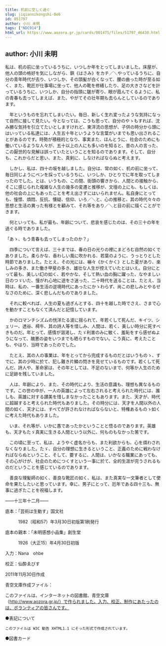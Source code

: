 ```yaml
---
title: 机前に空しく過ぐ
slug: jiqiannikongshi-0e6
id: 051797
author: 小川 未明
tags: ["NDC914"]
html_url: https://www.aozora.gr.jp/cards/001475/files/51797_46430.html
---
```


## author: 小川 未明

私は、机の前に坐っているうちに、いつしか年をとってしまいました。床屋が、他人の頭の格好を気にしながら、鋏《はさみ》をカチ／＼やっているうちに、自分の青年時代が去り、いつしか、その頭髪が白くなって、腰の曲った時が至る如く、また、靴匠が仕事場に坐って、他人の靴を修繕したり、足の大きさなどを計っているうちに、いつしか、自分の指頭に皺が寄り、眼が霞んでくるように、私の青春も去ってしまえば、また、やがてその壮年期も去らんとしているのであります。

　年というものを忘れてしまいたい。毎日、新しく生れ変ったような気持になって自然に接して見たい。今となっては、こうも思って、自分のやゝもすれば、沈み勝な気持を引立てたいとしますけれど、東洋流の思想が、子供の時分から頭にはいっている私達には、人生五十年というような言葉がいまでも思い出されることがあるのです。時勢が積極的となり、事実また、ほんとうに、社会のためにも働いているような人々が、五十以上の人にも多いのを知ると、昔の人の言った、この厭世的な見解は誤っていたということを知るのであります。そして、自分も、これからだと思い、また、真剣に、しなければならぬと考えます。

　しかし、私は、四十の坂を越しました。自分は、常の如く、机の前に坐って、毎日同じようにペンを採っているうちに、いつしか、ひとりでに年を取ってしまったのでした。とは、いうもの、この間、街頭の響きから、人間との接触から、そこに感じられた複雑な人生の幾多の変遷と推移が、文壇の上にも、もしくは、他の社会の上にもあったことを考え出さずにはいられません。私自身にとっても、憧憬、煩悶、反抗、懐疑、信仰、いろ／＼と、心の推移と、其の時代々々の思想と生活の異った有様とを顧みて、それ等をあり／＼と目の前に描くことができます。

　何といっても、私が最も、年齢について、悲哀を感じたのは、その三十の年を過ぐる時でありました。

「あゝ、もう青春も去ってしまったのか？」

　四季について言えば、三十までは、春の日の光りの裡にまどろむ自然の如くでありました。柔らかな、香わしい風に吹かれる、若葉のように、うっとりとした時節でありました。たとえ、その光には、嚇々《かくかく》とした夏があり、楽しみの多き、また働き甲斐の多き、雄壮な人生が控えていたとはいえ。自分にとって最も、美しい幻の如く、若やかな、そして熱い血の胸に躍った、なやましい日のつゞいた、憧がれ心地に途をさ迷った、二十時代を送ることは、たとえ、当時は、私の、一番生活の逆境時代にあったにかゝわらず、尚この悲しみとやるせなさのために、深く悲しんだものでありました。

　それに較べれば、人生の夏も過ぎんとする、四十を越した時でさえ、さまで心を動かすこともなくて済んだと記憶しています。

　かのロマンチシズムの恍洋たる波に揺られて、年若くして死んだ、キイツ、シェリー、透谷、樗牛、其の詩人等を惜しみ、人間は、若く、美しい時分に死すべきものだ。年とって、感情が涸渇し、たゞ利害のみに敏く、羞恥をすら感ぜぬようになって、醜悪の姿をいつまでも晒らすものでない。こう真に、考えたことも、やはり、当時であったのでした。

　たとえ、其の人の事業は、年をとってから完成するものだとはいうものゝ、すでに、其の少時に於て、犯し難き片鱗の閃きを見せているものです。若くして死んだ、詩人や、革命家は、その年としては、不足のないまで、何等か人生のために足跡を残していました。

　人は、年齢により、また、その時代により、生活の意識も、理想も異なるものです。この世の中が、一人の英雄によって左右されると考えられた時代には、誰しも、英雄に対する讃美を惜しまなかったこともあります。また、天才が、時代に超越すると考えられた時代もありました。その時分には、天才を人間以外の人間の如く、天才には、すべてが許されなければならないと、特権あるものゝ如くに考えた時代もありました。

　いま、それ等が、いかに愚であったかということと悟るのであります。英雄も、天才もたゞ真実に生きる人間という以外に、何ものもなかった筈です。

　この頃に至って、私は、ようやく虚名からも、また利欲からも、心を煩わされなくなりました。たゞ、自分の理想に生きるということ、正義のために戦わなければならぬということ、そして、要するに、人間は、いかなる職業にあっても、その心がけが、社会のためにつくすという一事に於て、全的生涯が完うされるものだということを感じているのであります。

　善良な理髪師の如く、善良な靴匠の如く、私は、また真実な一文筆者として使命を果たしたいと思っています。幸に、男子にとって、厄年である四十三も、無事に過ぎたことを祝福します。

――十三年十二月――













底本：「芸術は生動す」国文社

　　　1982（昭和57）年3月30日初版第1刷発行

底本の親本：「未明感想小品集」創生堂

　　　1926（大正15）年4月30日初版

入力：Nana　ohbe

校正：仙酔ゑびす

2011年11月30日作成

青空文庫作成ファイル：

このファイルは、インターネットの図書館、青空文庫（http://www.aozora.gr.jp/）で作られました。入力、校正、制作にあたったのは、ボランティアの皆さんです。











●表記について


	このファイルは W3C 勧告 XHTML1.1 にそった形式で作成されています。







●図書カード